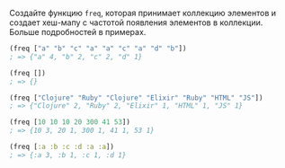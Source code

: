 Создайте функцию `freq`, которая принимает коллекцию элементов и создает хеш-мапу с частотой появления элементов в коллекции. Больше подробностей в примерах.

```clojure
(freq ["a" "b" "c" "a" "a" "c" "a" "d" "b"])
; => {"a" 4, "b" 2, "c" 2, "d" 1}

(freq [])
; => {}

(freq ["Clojure" "Ruby" "Clojure" "Elixir" "Ruby" "HTML" "JS"])
; => {"Clojure" 2, "Ruby" 2, "Elixir" 1, "HTML" 1, "JS" 1}

(freq [10 10 10 20 300 41 53])
; => {10 3, 20 1, 300 1, 41 1, 53 1}

(freq [:a :b :c :d :a :a])
; => {:a 3, :b 1, :c 1, :d 1}
```
